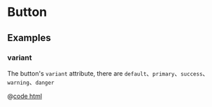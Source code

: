 # Button

## Examples

### variant

The button's `variant` attribute, there are `default`、`primary`、`success`、`warning`、`danger`

<button-basic />

@[code html](../demos/button/basic.vue)
